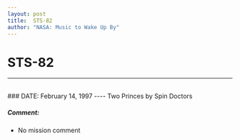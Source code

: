 ```yaml
---
layout: post
title:  STS-82
author: "NASA: Music to Wake Up By"
---
```


# STS-82
----
<br/>
### DATE: February 14, 1997
----
Two Princes by Spin Doctors

##### Comment:
* No mission comment
